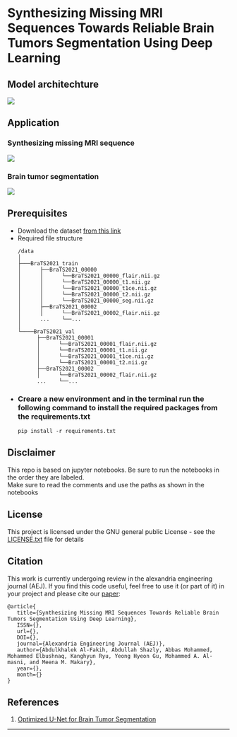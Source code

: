 # Synthesizing Missing MRI Sequences Towards Reliable Brain Tumors Segmentation Using Deep Learning

## Model architechture
<img src="https://github.com/A-shazli/MRI_SEQ_SYNTH/assets/61319952/fb9466d8-62a5-4c48-a48e-846a445dadcf">

## Application
### Synthesizing missing MRI sequence
<img src='https://github.com/A-shazli/MRI_SEQ_SYNTH/assets/61319952/d5491ec6-2c7c-4e4c-94cf-f33dc026b277'>

### Brain tumor segmentation
<img src='https://github.com/A-shazli/MRI_SEQ_SYNTH/assets/61319952/79b593fe-f21f-44de-b017-de68c7ce3a48'>


## Prerequisites
<ul>
  <li>Download the dataset <a href='https://www.med.upenn.edu/cbica/brats2021/#Data2'>from this link</a></li>
  <li>Required file structure</li>
  
  ```
  /data 
 │
 ├───BraTS2021_train
 │      ├──BraTS2021_00000 
 │      │      └──BraTS2021_00000_flair.nii.gz
 │      │      └──BraTS2021_00000_t1.nii.gz
 │      │      └──BraTS2021_00000_t1ce.nii.gz
 │      │      └──BraTS2021_00000_t2.nii.gz
 │      │      └──BraTS2021_00000_seg.nii.gz
 │      ├──BraTS2021_00002
 │      │      └──BraTS2021_00002_flair.nii.gz
 │      ...    └──...
 │
 └────BraTS2021_val
        ├──BraTS2021_00001 
        │      └──BraTS2021_00001_flair.nii.gz
        │      └──BraTS2021_00001_t1.nii.gz
        │      └──BraTS2021_00001_t1ce.nii.gz
        │      └──BraTS2021_00001_t2.nii.gz
        ├──BraTS2021_00002
        │      └──BraTS2021_00002_flair.nii.gz
        ...    └──...
  ```

  <li>
    <h3>Creare a new environment and in the terminal run the following command to install the required packages from the requirements.txt</h3>

  ``` 
  pip install -r requirements.txt
  ```
  </li>
  
</ul>

## Disclaimer
<p>This repo is based on jupyter notebooks. Be sure to run the notebooks in the order they are labeled. <br>Make sure to read the comments and use the paths as shown in the notebooks</p>

## License
This project is licensed under the GNU general public License - see the <a href='https://github.com/A-shazli/MRI_SEQ_SYNTH/blob/main/LICENSE'>LICENSE.txt</a> file for details

## Citation
<p>This work is currently undergoing review in the alexandria engineering journal (AEJ). If you find this code useful, feel free to use it (or part of it) in your project and please cite our <a href=''>paper</a>:</p>

```
@article{
   title={Synthesizing Missing MRI Sequences Towards Reliable Brain Tumors Segmentation Using Deep Learning},
   ISSN={},
   url={},
   DOI={},
   journal={Alexandria Engineering Journal (AEJ)},
   author={Abdulkhalek Al-Fakih, Abdullah Shazly, Abbas Mohammed, Mohammed Elbushnaq, Kanghyun Ryu, Yeong Hyeon Gu, Mohammed A. Al-masni, and Meena M. Makary},
   year={},
   month={}
}
```

## References
<ol>
  <li>
    <a href='https://github.com/NVIDIA/DeepLearningExamples/blob/master/PyTorch/Segmentation/nnUNet/notebooks/BraTS21.ipynb'>Optimized U-Net for Brain Tumor Segmentation<a/>
  </li>
</ol>

<hr/>

